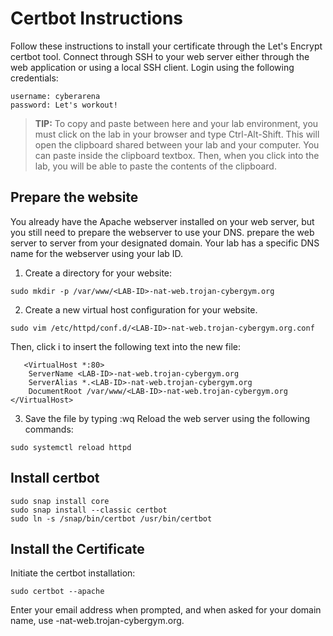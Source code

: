 # Certbot Instructions
Follow these instructions to install your certificate through the Let's Encrypt certbot tool. Connect through SSH to your web server either through the web application or using a local SSH client. Login using the following credentials:
```
username: cyberarena
password: Let's workout!
```

> **TIP:** To copy and paste between here and your lab environment, you must click on the lab in your browser and type Ctrl-Alt-Shift. This will open the clipboard shared between your lab and your computer. You can paste inside the clipboard textbox. Then, when you click into the lab, you will be able to paste the contents of the clipboard.

## Prepare the website
You already have the Apache webserver installed on your web server, but you still need to prepare the webserver to use your DNS. prepare the web server to server from your designated domain. Your lab has a specific DNS name for the webserver using your lab ID.
1. Create a directory for your website:
```
sudo mkdir -p /var/www/<LAB-ID>-nat-web.trojan-cybergym.org
```

2. Create a new virtual host configuration for your website.
```
sudo vim /etc/httpd/conf.d/<LAB-ID>-nat-web.trojan-cybergym.org.conf
```

Then, click i to insert the following text into the new file:
```
   <VirtualHost *:80>
    ServerName <LAB-ID>-nat-web.trojan-cybergym.org
    ServerAlias *.<LAB-ID>-nat-web.trojan-cybergym.org
    DocumentRoot /var/www/<LAB-ID>-nat-web.trojan-cybergym.org
</VirtualHost>
```

3. Save the file by typing :wq
Reload the web server using the following commands:
```
sudo systemctl reload httpd
```

## Install certbot
```
sudo snap install core
sudo snap install --classic certbot
sudo ln -s /snap/bin/certbot /usr/bin/certbot
```

## Install the Certificate
Initiate the certbot installation:
```
sudo certbot --apache 
```
Enter your email address when prompted, and when asked for your domain name, use <LAB-ID>-nat-web.trojan-cybergym.org.
